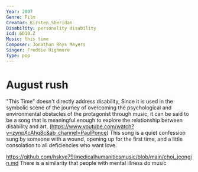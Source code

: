 ```yaml
---
Year: 2007
Genre: Film
Creator: Kirsten Sheridan
Disability: personality disability
icd: 6D10.Z 
Music: this time
Composer: Jonathan Rhys Meyers 
Singer: Freddie Highmore
Type: pop
---
```


# August rush

"This Time" doesn't directly address disability, Since it is used in the symbolic scene of the journey of overcoming the psychological and environmental obstacles of the protagonist through music, it can be said to be a song that is meaningful enough to explore the relationship between disability and art. (https://www.youtube.com/watch?v=zynpXcAhq8c&ab_channel=PaulPonce) This song is a quiet confession sung by someone with a wound, opening up for the first time, and a little consolation to all deficiencies who want love.

https://github.com/hskye79/medicalhumanitiesmusic/blob/main/choi_jeongin.md
There is a similarity that people with mental illness do music
